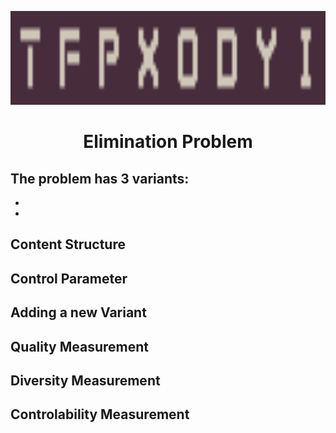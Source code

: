 <p align="center">
	<img height="150px" src="../../../images/elimination/example.png"/>
</p>
<h1 align="center">
Elimination Problem
</h1>

The problem has 3 variants:
- 
-
-

## Content Structure


## Control Parameter


## Adding a new Variant


## Quality Measurement


## Diversity Measurement


## Controlability Measurement
